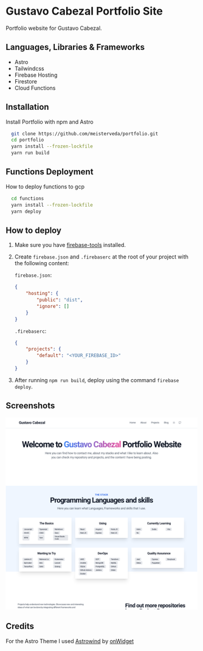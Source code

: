 # Gustavo Cabezal Portfolio Site

Portfolio website for Gustavo Cabezal.

## Languages, Libraries & Frameworks

-   Astro
-   Tailwindcss
-   Firebase Hosting
-   Firestore
-   Cloud Functions

## Installation

Install Portfolio with npm and Astro

```bash
  git clone https://github.com/meisterveda/portfolio.git
  cd portfolio
  yarn install --frozen-lockfile
  yarn run build
```

## Functions Deployment

How to deploy functions to gcp

```bash
  cd functions
  yarn install --frozen-lockfile
  yarn deploy
```

## How to deploy

1. Make sure you have [firebase-tools](https://www.npmjs.com/package/firebase-tools) installed.

2. Create `firebase.json` and `.firebaserc` at the root of your project with the following content:

    `firebase.json`:

    ```json
    {
        "hosting": {
            "public": "dist",
            "ignore": []
        }
    }
    ```

    `.firebaserc`:

    ```json
    {
        "projects": {
            "default": "<YOUR_FIREBASE_ID>"
        }
    }
    ```

3. After running `npm run build`, deploy using the command `firebase deploy`.

## Screenshots

![App Screenshot](https://raw.githubusercontent.com/meisterveda/portfolio/main/src/assets/images/portfolio.png)

## Credits

For the Astro Theme I used [Astrowind](https://astrowind.vercel.app/) by [onWidget](https://onwidget.com/)
